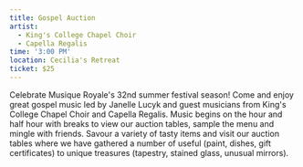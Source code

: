 ```yaml
---
title: Gospel Auction
artist:
  - King's College Chapel Choir
  - Capella Regalis
time: '3:00 PM'
location: Cecilia's Retreat
ticket: $25
---
```


Celebrate Musique Royale's 32nd summer festival season! Come and enjoy great gospel music led by Janelle Lucyk and guest musicians from King's College Chapel Choir and Capella Regalis. Music begins on the hour and half hour with breaks to view our auction tables, sample the menu and mingle with friends. Savour a variety of tasty items and visit our auction tables where we have gathered a number of useful (paint, dishes, gift certificates) to unique treasures (tapestry, stained glass, unusual mirrors).
